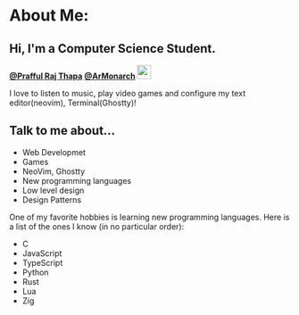 # About Me:
## Hi, I'm a Computer Science Student.

**[@Prafful Raj Thapa](http://ardev.site/) [@ArMonarch](https://github.com/ArMonarch/ArMonarch/) <img src="https://media.giphy.com/media/hvRJCLFzcasrR4ia7z/giphy.gif" width=25>**


I love to listen to music, play video games and configure my text editor(neovim), Terminal(Ghostty)!

## Talk to me about...
- Web Developmet
- Games
- NeoVim, Ghostty
- New programming languages
- Low level design
- Design Patterns

One of my favorite hobbies is learning new programming languages. Here is a list of the ones I know (in no particular order):
- C
- JavaScript
- TypeScript
- Python
- Rust
- Lua
- Zig
